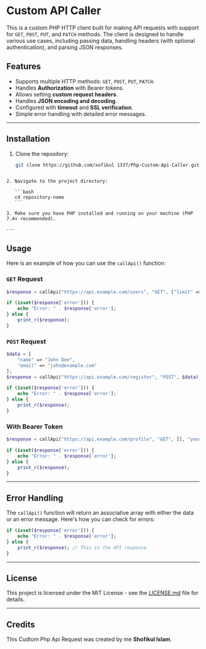 
# Custom API Caller

This is a custom PHP HTTP client built for making API requests with support for `GET`, `POST`, `PUT`, and `PATCH` methods. The client is designed to handle various use cases, including passing data, handling headers (with optional authentication), and parsing JSON responses.



## Features

- Supports multiple HTTP methods: `GET`, `POST`, `PUT`, `PATCH`.
- Handles **Authorization** with Bearer tokens.
- Allows setting **custom request headers**.
- Handles **JSON encoding and decoding**.
- Configured with **timeout** and **SSL verification**.
- Simple error handling with detailed error messages.

---

## Installation

1. Clone the repository:

   ```bash
   git clone https://github.com/xofikul 1337/Php-Custom-Api-Caller.git
````

2. Navigate to the project directory:

   ```bash
   cd repository-name
   ```

3. Make sure you have PHP installed and running on your machine (PHP 7.4+ recommended).

---
````
## Usage

Here is an example of how you can use the `callApi()` function:

### `GET` Request

```php
$response = callApi("https://api.example.com/users", "GET", ["limit" => 10]);

if (isset($response['error'])) {
    echo "Error: " . $response['error'];
} else {
    print_r($response);
}
```

### `POST` Request

```php
$data = [
    "name" => "John Doe",
    "email" => "john@example.com"
];
$response = callApi("https://api.example.com/register", "POST", $data);

if (isset($response['error'])) {
    echo "Error: " . $response['error'];
} else {
    print_r($response);
}
```

### With Bearer Token

```php
$response = callApi("https://api.example.com/profile", "GET", [], "your-access-token-here");

if (isset($response['error'])) {
    echo "Error: " . $response['error'];
} else {
    print_r($response);
}
```

---

## Error Handling

The `callApi()` function will return an associative array with either the data or an error message. Here's how you can check for errors:

```php
if (isset($response['error'])) {
    echo "Error: " . $response['error'];
} else {
    print_r($response); // This is the API response.
}
```

---

## License

This project is licensed under the MIT License - see the [LICENSE.md](LICENSE.md) file for details.

---

## Credits

This Cudtom Php Api Request was created by me **Shofikul Islam**.
